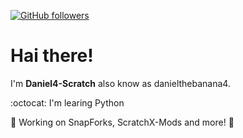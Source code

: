 [![GitHub followers](https://img.shields.io/github/followers/Daniel4-Scratch?label=Followers&style=social)](https://github.com/Daniel4-Scratch?tab=followers)
# Hai there!
I'm **Daniel4-Scratch** also know as danielthebanana4.

:octocat: I'm learing Python

:banana: Working on SnapForks, ScratchX-Mods and more! :rat:

